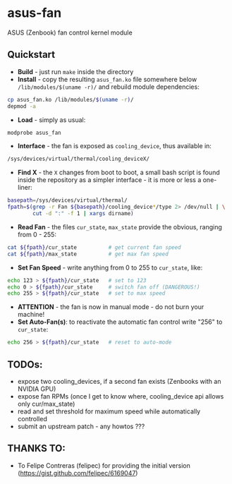 asus-fan
========

ASUS (Zenbook) fan control kernel module




Quickstart
----------

- **Build** - just run ```make``` inside the directory
- **Install** - copy the resulting ```asus_fan.ko``` file somewhere below 
  ```/lib/modules/$(uname -r)/``` and rebuild module dependencies:
```bash
cp asus_fan.ko /lib/modules/$(uname -r)/
depmod -a
```
- **Load** - simply as usual: 
```bash
modprobe asus_fan
```
- **Interface** - the fan is exposed as ```cooling_device```, thus available in:
```bash
/sys/devices/virtual/thermal/cooling_deviceX/
```
- **Find X** - the ```X``` changes from boot to boot, a small bash script is found inside 
  the repository as a simpler interface - it is more or less a one-liner:
```bash
basepath=/sys/devices/virtual/thermal/
fpath=$(grep -r Fan ${basepath}/cooling_device*/type 2> /dev/null | \
        cut -d ":" -f 1 | xargs dirname)
```
- **Read Fan** - the files ```cur_state```, ```max_state``` provide the obvious, ranging from 0 - 255:
```bash
cat ${fpath}/cur_state          # get current fan speed
cat ${fpath}/max_state          # get max fan speed
```
- **Set Fan Speed** - write anything from 0 to 255 to ```cur_state```, like: 
```bash
echo 123 > ${fpath}/cur_state   # set to 123
echo 0 > ${fpath}/cur_state     # switch fan off (DANGEROUS!)
echo 255 > ${fpath}/cur_state   # set to max speed
```
- **ATTENTION** - the fan is now in manual mode - do not burn your machine!
- **Set Auto-Fan(s)**: to reactivate the automatic fan control write "256" to ```cur_state```: 
```bash
echo 256 > ${fpath}/cur_state   # reset to auto-mode
```


**TODOs**:
----------
- expose two cooling_devices, if a second fan exists (Zenbooks with an NVIDIA GPU)
- expose fan RPMs (once I get to know where, cooling_device api allows only cur/max_state)
- read and set threshold for maximum speed while automatically controlled
- submit an upstream patch - any howtos ??? 


**THANKS TO**:
--------------
- To Felipe Contreras (felipec) for providing the initial version (https://gist.github.com/felipec/6169047)

